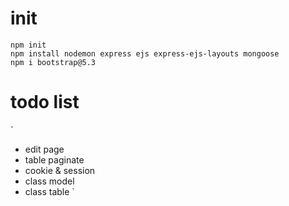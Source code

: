 # init
```
npm init
npm install nodemon express ejs express-ejs-layouts mongoose
npm i bootstrap@5.3
```

# todo list
`
 - edit page
 - table paginate
 - cookie & session
 - class model
 - class table
`